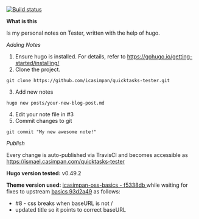 [![Build status](https://travis-ci.com/icasimpan/quicktasks-tester.svg)](https://travis-ci.com/icasimpan/quicktasks-tester)

**What is this**

Is my personal notes on Tester, written with the help of hugo.

*Adding Notes*
1. Ensure hugo is installed. For details, refer to https://gohugo.io/getting-started/installing/
2. Clone the project.
```
git clone https://github.com/icasimpan/quicktasks-tester.git
```
3. Add new notes
```
hugo new posts/your-new-blog-post.md
```
4. Edit your note file in #3
5. Commit changes to git
```
git commit "My new awesome note!"
```


*Publish*

Every change is auto-published via TravisCI and becomes accessible as https://ismael.casimpan.com/quicktasks-tester


**Hugo version tested:** v0.49.2

**Theme version used:** [icasimpan-oss-basics - f5338db ](https://github.com/icasimpan-oss/basics)  while waiting for fixes to upstream [basics 93d2a49](https://github.com/arjunkrishnababu96/basics) as follows:
* #8 - css breaks when baseURL is not /
* updated title so it points to correct baseURL
<!--stackedit_data:
eyJoaXN0b3J5IjpbLTYxMDkxMTc5LDc5MjI2OTUxMF19
-->